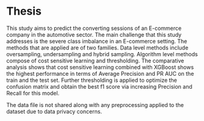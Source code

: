 # Thesis

This study aims to predict the converting sessions of an E-commerce company in the automotive sector. The main challenge that this study addresses is the severe class imbalance in an E-commerce setting.  The methods that are applied are of two families. Data level methods include oversampling, undersampling and hybrid sampling. Algorithm level methods compose of cost sensitive learning and thresholding. The comparative analysis shows that cost sensitive learning combined with XGBoost shows the highest performance in terms of Average Precision and PR AUC on the train and the test set. Further thresholding is applied to optimize the confusion matrix and obtain the best f1 score via increasing Precision and Recall for this model.

The data file is not shared along with any preprocessing applied to the dataset due to data privacy concerns.
